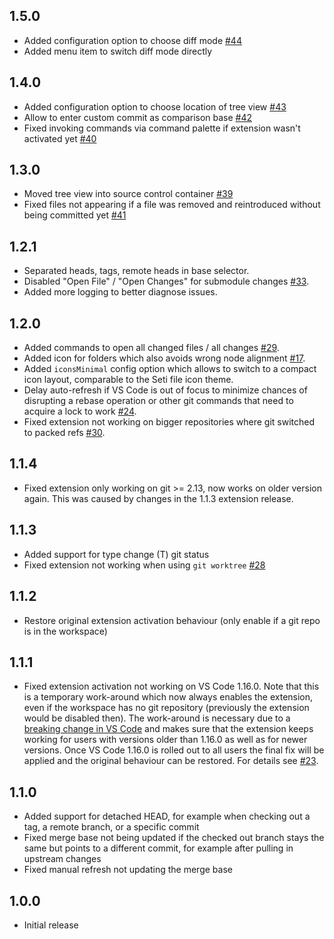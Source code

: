 ## 1.5.0

* Added configuration option to choose diff mode [#44](https://github.com/letmaik/vscode-git-tree-compare/issues/44)
* Added menu item to switch diff mode directly

## 1.4.0

* Added configuration option to choose location of tree view [#43](https://github.com/letmaik/vscode-git-tree-compare/issues/43)
* Allow to enter custom commit as comparison base [#42](https://github.com/letmaik/vscode-git-tree-compare/issues/42)
* Fixed invoking commands via command palette if extension wasn't activated yet [#40](https://github.com/letmaik/vscode-git-tree-compare/issues/40)

## 1.3.0

* Moved tree view into source control container [#39](https://github.com/letmaik/vscode-git-tree-compare/issues/39)
* Fixed files not appearing if a file was removed and reintroduced without being committed yet [#41](https://github.com/letmaik/vscode-git-tree-compare/issues/41)

## 1.2.1

* Separated heads, tags, remote heads in base selector.
* Disabled "Open File" / "Open Changes" for submodule changes [#33](https://github.com/letmaik/vscode-git-tree-compare/issues/33).
* Added more logging to better diagnose issues.

## 1.2.0

* Added commands to open all changed files / all changes [#29](https://github.com/letmaik/vscode-git-tree-compare/issues/29).
* Added icon for folders which also avoids wrong node alignment [#17](https://github.com/letmaik/vscode-git-tree-compare/issues/17).
* Added `iconsMinimal` config option which allows to switch to a compact icon layout, comparable to the Seti file icon theme.
* Delay auto-refresh if VS Code is out of focus to minimize chances of disrupting a rebase operation or other git commands that need to acquire a lock to work [#24](https://github.com/letmaik/vscode-git-tree-compare/issues/24).
* Fixed extension not working on bigger repositories where git switched to packed refs [#30](https://github.com/letmaik/vscode-git-tree-compare/issues/30).

## 1.1.4

* Fixed extension only working on git >= 2.13, now works on older version again.
  This was caused by changes in the 1.1.3 extension release.

## 1.1.3

* Added support for type change (T) git status
* Fixed extension not working when using `git worktree` [#28](https://github.com/letmaik/vscode-git-tree-compare/issues/28)

## 1.1.2

* Restore original extension activation behaviour (only enable if a git repo is in the workspace)

## 1.1.1

* Fixed extension activation not working on VS Code 1.16.0.
Note that this is a temporary work-around which now always enables the extension, even if the workspace has no git repository (previously the extension would be disabled then). The work-around is necessary due to a [breaking change in VS Code](https://github.com/Microsoft/vscode/issues/33618) and makes sure that the extension keeps working for users with versions older than 1.16.0 as well as for newer versions.
Once VS Code 1.16.0 is rolled out to all users the final fix will be applied and the original behaviour can be restored. 
For details see [#23](https://github.com/letmaik/vscode-git-tree-compare/issues/23).

## 1.1.0

* Added support for detached HEAD, for example when checking out a tag, a remote branch, or a specific commit
* Fixed merge base not being updated if the checked out branch stays the same but points to a different commit, for example after pulling in upstream changes
* Fixed manual refresh not updating the merge base

## 1.0.0

* Initial release